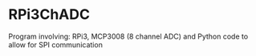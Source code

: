 # RPi3ChADC
Program involving: RPi3, MCP3008 (8 channel ADC) and Python code to allow for SPI communication
